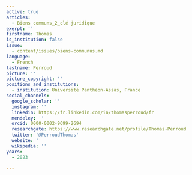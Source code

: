 ```yaml
---
active: true
articles:
  - Biens communs_2_clé juridique
exerpt: ''
firstname: Thomas
is_institution: false
issue:
  - content/issues/biens-communus.md
language:
  - French
lastname: Perroud
picture: ''
picture_copyright: ''
positions_and_institutions:
  - institution: Université Panthéon-Assas, France
social_channels:
  google_scholar: ''
  instagram: ''
  linkedin: https://fr.linkedin.com/in/thomasperroud/fr
  mendeley: ''
  orcid: 0000-0002-9699-2694
  researchgate: https://www.researchgate.net/profile/Thomas-Perroud
  twitter: '@PerroudThomas'
  website: ''
  wikipedia: ''
years:
  - 2023

---
```

